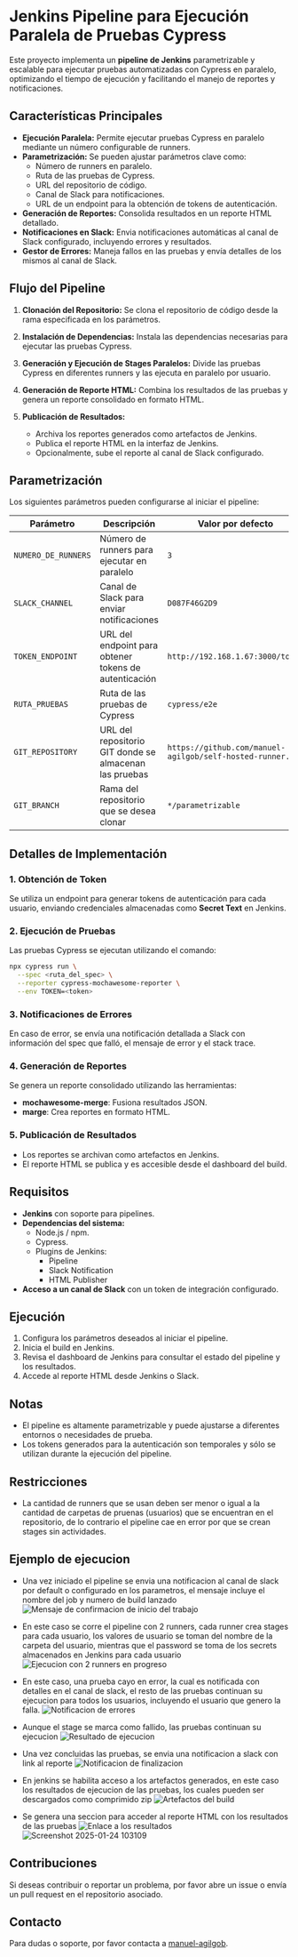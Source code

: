 # Jenkins Pipeline para Ejecución Paralela de Pruebas Cypress

Este proyecto implementa un **pipeline de Jenkins** parametrizable y escalable para ejecutar pruebas automatizadas con Cypress en paralelo, optimizando el tiempo de ejecución y facilitando el manejo de reportes y notificaciones.

## Características Principales

- **Ejecución Paralela:** Permite ejecutar pruebas Cypress en paralelo mediante un número configurable de runners.
- **Parametrización:** Se pueden ajustar parámetros clave como:
  - Número de runners en paralelo.
  - Ruta de las pruebas de Cypress.
  - URL del repositorio de código.
  - Canal de Slack para notificaciones.
  - URL de un endpoint para la obtención de tokens de autenticación.
- **Generación de Reportes:** Consolida resultados en un reporte HTML detallado.
- **Notificaciones en Slack:** Envia notificaciones automáticas al canal de Slack configurado, incluyendo errores y resultados.
- **Gestor de Errores:** Maneja fallos en las pruebas y envía detalles de los mismos al canal de Slack.

## Flujo del Pipeline

1. **Clonación del Repositorio:**
   Se clona el repositorio de código desde la rama especificada en los parámetros.

2. **Instalación de Dependencias:**
   Instala las dependencias necesarias para ejecutar las pruebas Cypress.

3. **Generación y Ejecución de Stages Paralelos:**
   Divide las pruebas Cypress en diferentes runners y las ejecuta en paralelo por usuario.

4. **Generación de Reporte HTML:**
   Combina los resultados de las pruebas y genera un reporte consolidado en formato HTML.

5. **Publicación de Resultados:**
   - Archiva los reportes generados como artefactos de Jenkins.
   - Publica el reporte HTML en la interfaz de Jenkins.
   - Opcionalmente, sube el reporte al canal de Slack configurado.

## Parametrización

Los siguientes parámetros pueden configurarse al iniciar el pipeline:

| Parámetro            | Descripción                                                  | Valor por defecto                              |
|-|-|-|
| `NUMERO_DE_RUNNERS`  | Número de runners para ejecutar en paralelo                   | `3`                                           |
| `SLACK_CHANNEL`      | Canal de Slack para enviar notificaciones                     | `D087F46G2D9`                                 |
| `TOKEN_ENDPOINT`     | URL del endpoint para obtener tokens de autenticación         | `http://192.168.1.67:3000/token`              |
| `RUTA_PRUEBAS`       | Ruta de las pruebas de Cypress                                | `cypress/e2e`                                 |
| `GIT_REPOSITORY`     | URL del repositorio GIT donde se almacenan las pruebas        | `https://github.com/manuel-agilgob/self-hosted-runner.git` |
| `GIT_BRANCH`         | Rama del repositorio que se desea clonar                      | `*/parametrizable`                            |

## Detalles de Implementación

### 1. Obtención de Token
Se utiliza un endpoint para generar tokens de autenticación para cada usuario, enviando credenciales almacenadas como **Secret Text** en Jenkins.

### 2. Ejecución de Pruebas
Las pruebas Cypress se ejecutan utilizando el comando:
```bash
npx cypress run \
  --spec <ruta_del_spec> \
  --reporter cypress-mochawesome-reporter \
  --env TOKEN=<token>
```

### 3. Notificaciones de Errores
En caso de error, se envía una notificación detallada a Slack con información del spec que falló, el mensaje de error y el stack trace.

### 4. Generación de Reportes
Se genera un reporte consolidado utilizando las herramientas:
- **mochawesome-merge**: Fusiona resultados JSON.
- **marge**: Crea reportes en formato HTML.

### 5. Publicación de Resultados
- Los reportes se archivan como artefactos en Jenkins.
- El reporte HTML se publica y es accesible desde el dashboard del build.

## Requisitos

- **Jenkins** con soporte para pipelines.
- **Dependencias del sistema:**
  - Node.js / npm.
  - Cypress.
  - Plugins de Jenkins:
    - Pipeline
    - Slack Notification
    - HTML Publisher
- **Acceso a un canal de Slack** con un token de integración configurado.

## Ejecución
1. Configura los parámetros deseados al iniciar el pipeline.
2. Inicia el build en Jenkins.
3. Revisa el dashboard de Jenkins para consultar el estado del pipeline y los resultados.
4. Accede al reporte HTML desde Jenkins o Slack.

## Notas
- El pipeline es altamente parametrizable y puede ajustarse a diferentes entornos o necesidades de prueba.
- Los tokens generados para la autenticación son temporales y sólo se utilizan durante la ejecución del pipeline.

## Restricciones
- La cantidad de runners que se usan deben ser menor o igual a la cantidad de carpetas de pruenas (usuarios) que se encuentran en el repositorio, de lo contrario el pipeline cae en error por que se crean stages sin actividades.

## Ejemplo de ejecucion
- Una vez iniciado el pipeline se envia una notificacion al canal de slack por default o configurado en los parametros, el mensaje incluye el nombre del job y numero de build lanzado
![Mensaje de confirmacion de inicio del trabajo](https://github.com/user-attachments/assets/bd4fcd56-4e95-43e1-b1ae-3d2236b41005)

- En este caso se corre el pipeline con 2 runners, cada runner crea stages para cada usuario, los valores de usuario se toman del nombre de la carpeta del usuario, mientras que el password se toma de los secrets almacenados en Jenkins para cada usuario
![Ejecucion con 2 runners en progreso](https://github.com/user-attachments/assets/4a1fc409-f62d-4580-9906-f3af7f73a532)

- En este caso, una prueba cayo en error, la cual es notificada con detalles en el canal de slack, el resto de las pruebas continuan su ejecucion para todos los usuarios, incluyendo el usuario que genero la falla.
![Notificacion de errores](https://github.com/user-attachments/assets/d5469a48-e0da-4fe6-b5a8-8448f0db7126)

- Aunque el stage se marca como fallido, las pruebas continuan su ejecucion
![Resultado de ejecucion](https://github.com/user-attachments/assets/199c1e09-e237-4f51-aa0a-7f4e2979a1f2)

- Una vez concluidas las pruebas, se envia una notificacion a slack con link al reporte
![Notificacion de finalizacion](https://github.com/user-attachments/assets/a8b5f357-2f54-4444-8607-c9f4f8c53b1d)

- En jenkins se habilita acceso a los artefactos generados, en este caso los resultados de ejecucion de las pruebas, los cuales pueden ser descargados como comprimido zip
  ![Artefactos del build](https://github.com/user-attachments/assets/2db2d534-076d-4ddd-8064-cef76d86dbe1)

- Se genera una seccion para acceder al reporte HTML con los resultados de las pruebas
![Enlace a los resultados](https://github.com/user-attachments/assets/65696d41-3272-41d0-b779-3e0835429cbb)
![Screenshot 2025-01-24 103109](https://github.com/user-attachments/assets/d20bcd13-8bcc-467d-941e-63e67bd7ccee)


## Contribuciones
Si deseas contribuir o reportar un problema, por favor abre un issue o envía un pull request en el repositorio asociado.

## Contacto
Para dudas o soporte, por favor contacta a [manuel-agilgob](https://github.com/manuel-agilgob).


